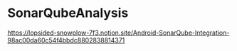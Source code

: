 # SonarQubeAnalysis
https://lopsided-snowplow-7f3.notion.site/Android-SonarQube-Integration-98ac00da60c54f4bbdc8802838814371
